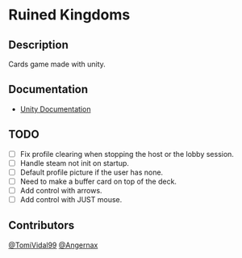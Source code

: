 # Ruined Kingdoms

## Description
Cards game made with unity.

## Documentation
- [Unity Documentation](https://docs.unity.com/)

## TODO
- [ ] Fix profile clearing when stopping the host or the lobby session.
- [ ] Handle steam not init on startup.
- [ ] Default profile picture if the user has none.
- [ ] Need to make a buffer card on top of the deck.
- [ ] Add control with arrows.
- [ ] Add control with JUST mouse.

## Contributors
[@TomiVidal99](https://github.com/TomiVidal99)
[@Angernax](https://github.com/Angernax)
